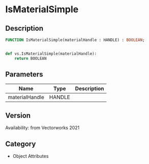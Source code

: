 # IsMaterialSimple

## Description
```pascal
FUNCTION IsMaterialSimple(materialHandle : HANDLE) : BOOLEAN;
```

```python

def vs.IsMaterialSimple(materialHandle):
    return BOOLEAN
```

## Parameters
|Name|Type|Description|
|---|---|---|
|materialHandle|HANDLE||

## Version
Availability: from Vectorworks 2021
## Category
* Object Attributes

